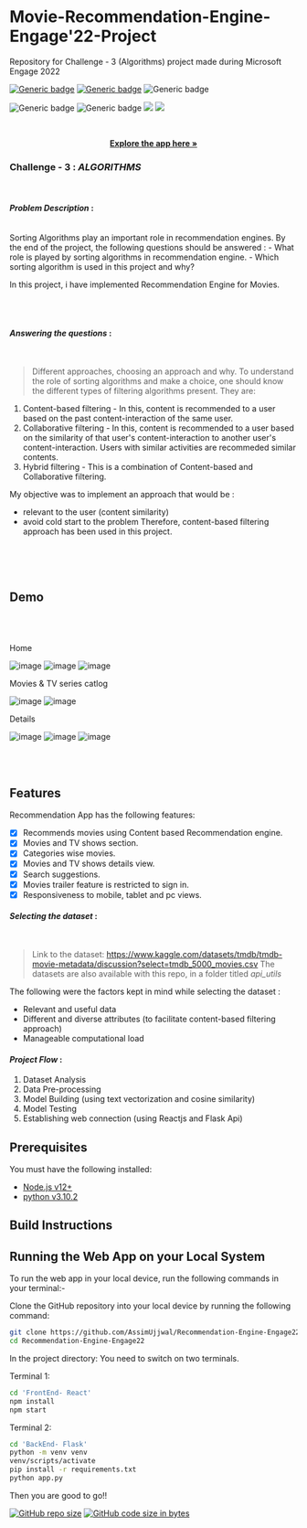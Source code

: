 # Movie-Recommendation-Engine-Engage'22-Project
Repository for Challenge - 3 (Algorithms) project made during Microsoft Engage 2022
 
[![Generic badge](https://img.shields.io/badge/Engage-2022-Red.svg?style=for-the-badge)](https://acehacker.com/microsoft/engage2022/index.html) 
[![Generic badge](https://img.shields.io/badge/LinkedIn-Connect-blue.svg?style=for-the-badge&logo=linkedin&logoColor=white)](https://www.linkedin.com/in/assim-ujjwal)
![Generic badge](https://img.shields.io/badge/Heroku-Deployment-orange.svg?style=for-the-badge)

![Generic badge](https://img.shields.io/badge/Python-Language-blue.svg?style=for-the-badge)
![Generic badge](https://img.shields.io/badge/JavaScript-Language-blue.svg?style=for-the-badge)
<img src="https://img.shields.io/badge/react%20-%2320232a.svg?&style=for-the-badge&logo=react&logoColor=%2361DAFB"/> <img src="https://img.shields.io/badge/flask%20-%2320232a.svg?&style=for-the-badge&logo=flask&logoColor=%2361DAFB"/>


<br>
<p align="center">
  <a href="https://moviedb-react-assim.herokuapp.com/"><strong>Explore the app here »</strong></a>
</p>

### Challenge - 3 : *ALGORITHMS* 

<br>

<!-- ABOUT THE PROJECT -->
#### **_Problem Description_** : 
<br>
Sorting Algorithms play an important role in recommendation engines. By the end of the project, the following questions should be answered :
- What role is played by sorting algorithms in recommendation engine.
- Which sorting algorithm is used in this project and why?

In this project, i have implemented Recommendation Engine for Movies.


<br><br>
<!-- APPROACH : WHAT AND WHY -->
#### **_Answering the questions_** :
<br>

> Different approaches, choosing an approach and why.
To understand the role of sorting algorithms and make a choice, one should know the different types of filtering algorithms present. They are:
1. Content-based filtering - In this, content is recommended to a user based on the past content-interaction of the same user.
2. Collaborative filtering - In this, content is recommended to a user based on the similarity of that user's content-interaction to another user's content-interaction. Users with similar activities are recommeded similar contents.
3. Hybrid filtering - This is a combination of Content-based and Collaborative filtering.

My objective was to implement an approach that would be :
- relevant to the user (content similarity)
- avoid cold start to the problem
Therefore, content-based filtering approach has been used in this project.

<br><br><br>
## Demo
<br><br><br>
Home

![image](https://user-images.githubusercontent.com/84794183/171406748-99d789af-5203-4f65-ae7f-a0f9b735465c.png)
![image](https://user-images.githubusercontent.com/84794183/171406921-b86cf611-2751-4792-87f3-3af075999a75.png)
![image](https://user-images.githubusercontent.com/84794183/171405950-785edae3-c717-4505-b7db-925d5ae12d27.png)

Movies & TV series catlog

![image](https://user-images.githubusercontent.com/84794183/171407508-7b52b162-24e7-42fd-891c-74c2f5687185.png)
![image](https://user-images.githubusercontent.com/84794183/171407593-6c4427b4-5abc-46ee-8835-e42581f5ac2e.png)

Details

![image](https://user-images.githubusercontent.com/84794183/171406048-12a0faee-d46d-476d-8b64-ac6bf072be42.png)
![image](https://user-images.githubusercontent.com/84794183/171408179-2ebcefae-eadf-444e-8e6a-1f3ea80a39ac.png)
![image](https://user-images.githubusercontent.com/84794183/171408283-e4f5e5d0-216b-40c7-b5f1-d9fd8ca2640f.png)

<br><br>

## Features

Recommendation App has the following features:

- [x] Recommends movies using Content based Recommendation engine.
- [x] Movies and TV shows section.
- [x] Categories wise movies.
- [x] Movies and TV shows details view.
- [x] Search suggestions.
- [x] Movies trailer feature is restricted to sign in.
- [x] Responsiveness to mobile, tablet and pc views.

<!-- PROJECT PLANNING AND TRAJECTORY -->
#### _Selecting the dataset_ :
<br>

> Link to the dataset: https://www.kaggle.com/datasets/tmdb/tmdb-movie-metadata/discussion?select=tmdb_5000_movies.csv
> The datasets are also available with this repo, in a folder titled *api_utils*

The following were the factors kept in mind while selecting the dataset :
- Relevant and useful data
- Different and diverse attributes (to facilitate content-based filtering approach)
- Manageable computational load


#### _Project Flow_ :
1. Dataset Analysis
2. Data Pre-processing
3. Model Building (using text vectorization and cosine similarity)
4. Model Testing
5. Establishing web connection (using Reactjs and Flask Api)

## Prerequisites

You must have the following installed:

- [Node.js v12+](https://nodejs.org/en/download/)
- [python v3.10.2](https://www.python.org/downloads/)
  
## Build Instructions

Running the Web App on your Local System
-----------------------------------------

To run the web app in your local device, run the following commands in your terminal:-

Clone the GitHub repository into your local device by running the following command:
```bash
git clone https://github.com/AssimUjjwal/Recommendation-Engine-Engage22
cd Recommendation-Engine-Engage22
```
In the project directory:
  You need to switch on two terminals.
  
Terminal 1:
```bash
cd 'FrontEnd- React'
npm install
npm start
```
  
Terminal 2:
```bash
cd 'BackEnd- Flask'
python -m venv venv
venv/scripts/activate
pip install -r requirements.txt
python app.py
```
  
Then you are good to go!!


[![GitHub repo size](https://img.shields.io/github/repo-size/AssimUjjwal/Recommendation-Engine-Engage22.svg?logo=github&style=social)](https://github.com/aaheli-paul)
[![GitHub code size in bytes](https://img.shields.io/github/languages/code-size/AssimUjjwal/Recommendation-Engine-Engage22.svg?logo=git&style=social)](https://github.com/aaheli-paul/)
